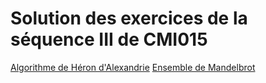 # Solution des exercices de la séquence III de CMI015

[Algorithme de Héron d'Alexandrie](https://github.com/fbuloup/CMI015/blob/master/HeronAlgorithm.ipynb)
[Ensemble de Mandelbrot](https://github.com/fbuloup/CMI015/blob/master/MandelbrotSet.ipynb)
